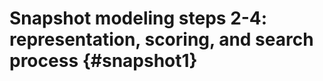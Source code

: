 Snapshot modeling steps 2-4: representation, scoring, and search process {#snapshot1}
====================================
